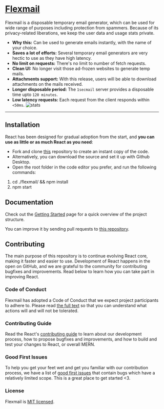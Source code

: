 # [Flexmail](https://flexmail.vercel.app)

Flexmail is a disposable temporary email generator, which can be used for wide range of purposes including protection from spammers.
Because of its privacy-related liberations, we keep the user data and usage stats private. 

* **Why this:** Can be used to generate emails instantly, with the name of your choice.
* **Saves a lot of efforts:** Several temporary email generators are very hectic to use as they have high latency.
* **No limit on requests:** There's no limit to number of fetch requests.
* **Clean UI:** No longer visit those ad-frozen websites to generate temp mails.
* **Attachments support:** With this release, users will be able to download attachments on the mails received.
* **Longer disposable period:** The `1secmail` server provides a disposable time upto `120 minutes`.
* **Low latency requests:** Each request from the client responds within `<50ms`.
![stats](https://user-images.githubusercontent.com/76242518/183700378-5e225ecb-377d-48f9-ad94-b4c43d1f814b.png)

---

## Installation

React has been designed for gradual adoption from the start, and **you can use as little or as much React as you need**:

* Fork and clone [this](https://github.com/sambhavsaxena/flexmail) repository to create an instant copy of the code.
* Alternatively, you can download the source and set it up with Github Desktop.
* Open the root folder in the code editor you prefer, and run the following commands:

1) cd ./flexmail/ && npm install
2) npm start

## Documentation

Check out the [Getting Started](https://reactjs.org/docs/getting-started.html) page for a quick overview of the project structure.

You can improve it by sending pull requests to [this repository](https://github.com/sambhavsaxena/flexmail).

## Contributing
The main purpose of this repository is to continue evolving React core, making it faster and easier to use. Development of React happens in the open on GitHub, and we are grateful to the community for contributing bugfixes and improvements. Read below to learn how you can take part in improving React.

### Code of Conduct
Flexmail has adopted a Code of Conduct that we expect project participants to adhere to. Please read [the full text](https://code.fb.com/codeofconduct) so that you can understand what actions will and will not be tolerated.

### Contributing Guide
Read the React's [contributing guide](https://reactjs.org/contributing/how-to-contribute.html) to learn about our development process, how to propose bugfixes and improvements, and how to build and test your changes to React, or overall MERN.

### Good First Issues
To help you get your feet wet and get you familiar with our contribution process, we have a list of [good first issues](https://github.com/sambhavsaxena/flexmail/labels/good%20first%20issue) that contain bugs which have a relatively limited scope. This is a great place to get started <3.

### License
Flexmail is [MIT licensed](./LICENSE).
